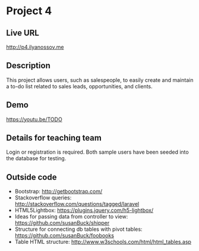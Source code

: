 # Project 4

## Live URL
<http://p4.ilyanossov.me>

## Description
This project allows users, such as salespeople, to easily create and maintain a to-do list related to sales leads, opportunities, and clients.

## Demo
<https://youtu.be/TODO>

## Details for teaching team
Login or registration is required. Both sample users have been seeded into the database for testing.

## Outside code
* Bootstrap: http://getbootstrap.com/
* Stackoverflow queries: http://stackoverflow.com/questions/tagged/laravel
* HTML5Lightbox: https://plugins.jquery.com/h5-lightbox/
* Ideas for passing data from controller to view: https://github.com/susanBuck/shipper
* Structure for connecting db tables with pivot tables: https://github.com/susanBuck/foobooks
* Table HTML structure: http://www.w3schools.com/html/html_tables.asp
